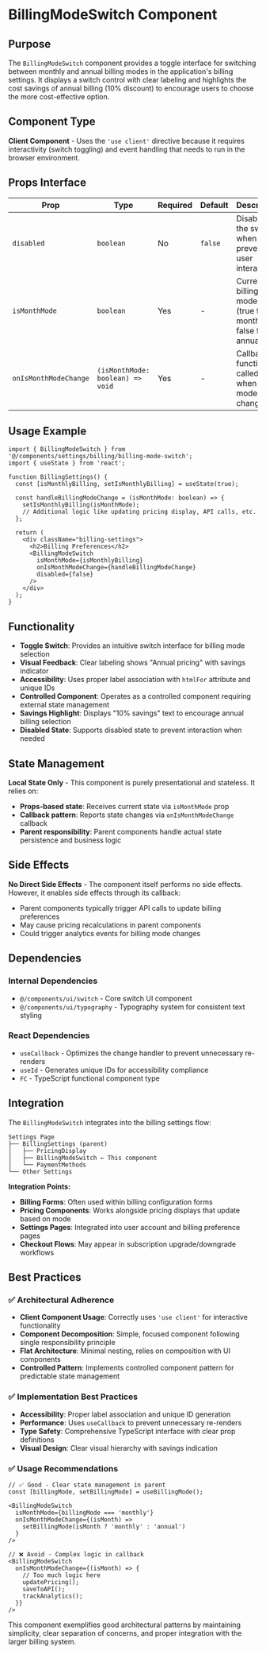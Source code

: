 # BillingModeSwitch Component

## Purpose

The `BillingModeSwitch` component provides a toggle interface for switching between monthly and annual billing modes in the application's billing settings. It displays a switch control with clear labeling and highlights the cost savings of annual billing (10% discount) to encourage users to choose the more cost-effective option.

## Component Type

**Client Component** - Uses the `'use client'` directive because it requires interactivity (switch toggling) and event handling that needs to run in the browser environment.

## Props Interface

| Prop | Type | Required | Default | Description |
|------|------|----------|---------|-------------|
| `disabled` | `boolean` | No | `false` | Disables the switch when true, preventing user interaction |
| `isMonthMode` | `boolean` | Yes | - | Current billing mode state (true for monthly, false for annual) |
| `onIsMonthModeChange` | `(isMonthMode: boolean) => void` | Yes | - | Callback function called when billing mode changes |

## Usage Example

```tsx
import { BillingModeSwitch } from '@/components/settings/billing/billing-mode-switch';
import { useState } from 'react';

function BillingSettings() {
  const [isMonthlyBilling, setIsMonthlyBilling] = useState(true);

  const handleBillingModeChange = (isMonthMode: boolean) => {
    setIsMonthlyBilling(isMonthMode);
    // Additional logic like updating pricing display, API calls, etc.
  };

  return (
    <div className="billing-settings">
      <h2>Billing Preferences</h2>
      <BillingModeSwitch
        isMonthMode={isMonthlyBilling}
        onIsMonthModeChange={handleBillingModeChange}
        disabled={false}
      />
    </div>
  );
}
```

## Functionality

- **Toggle Switch**: Provides an intuitive switch interface for billing mode selection
- **Visual Feedback**: Clear labeling shows "Annual pricing" with savings indicator
- **Accessibility**: Uses proper label association with `htmlFor` attribute and unique IDs
- **Controlled Component**: Operates as a controlled component requiring external state management
- **Savings Highlight**: Displays "10% savings" text to encourage annual billing selection
- **Disabled State**: Supports disabled state to prevent interaction when needed

## State Management

**Local State Only** - This component is purely presentational and stateless. It relies on:
- **Props-based state**: Receives current state via `isMonthMode` prop
- **Callback pattern**: Reports state changes via `onIsMonthModeChange` callback
- **Parent responsibility**: Parent components handle actual state persistence and business logic

## Side Effects

**No Direct Side Effects** - The component itself performs no side effects. However, it enables side effects through its callback:
- Parent components typically trigger API calls to update billing preferences
- May cause pricing recalculations in parent components
- Could trigger analytics events for billing mode changes

## Dependencies

### Internal Dependencies
- `@/components/ui/switch` - Core switch UI component
- `@/components/ui/typography` - Typography system for consistent text styling

### React Dependencies
- `useCallback` - Optimizes the change handler to prevent unnecessary re-renders
- `useId` - Generates unique IDs for accessibility compliance
- `FC` - TypeScript functional component type

## Integration

The `BillingModeSwitch` integrates into the billing settings flow:

```
Settings Page
├── BillingSettings (parent)
│   ├── PricingDisplay
│   ├── BillingModeSwitch ← This component
│   └── PaymentMethods
└── Other Settings
```

**Integration Points:**
- **Billing Forms**: Often used within billing configuration forms
- **Pricing Components**: Works alongside pricing displays that update based on mode
- **Settings Pages**: Integrated into user account and billing preference pages
- **Checkout Flows**: May appear in subscription upgrade/downgrade workflows

## Best Practices

### ✅ Architectural Adherence

- **Client Component Usage**: Correctly uses `'use client'` for interactive functionality
- **Component Decomposition**: Simple, focused component following single responsibility principle
- **Flat Architecture**: Minimal nesting, relies on composition with UI components
- **Controlled Pattern**: Implements controlled component pattern for predictable state management

### ✅ Implementation Best Practices

- **Accessibility**: Proper label association and unique ID generation
- **Performance**: Uses `useCallback` to prevent unnecessary re-renders
- **Type Safety**: Comprehensive TypeScript interface with clear prop definitions
- **Visual Design**: Clear visual hierarchy with savings indication

### ✅ Usage Recommendations

```tsx
// ✅ Good - Clear state management in parent
const [billingMode, setBillingMode] = useBillingMode();

<BillingModeSwitch
  isMonthMode={billingMode === 'monthly'}
  onIsMonthModeChange={(isMonth) => 
    setBillingMode(isMonth ? 'monthly' : 'annual')
  }
/>

// ❌ Avoid - Complex logic in callback
<BillingModeSwitch
  onIsMonthModeChange={(isMonth) => {
    // Too much logic here
    updatePricing();
    saveToAPI();
    trackAnalytics();
  }}
/>
```

This component exemplifies good architectural patterns by maintaining simplicity, clear separation of concerns, and proper integration with the larger billing system.